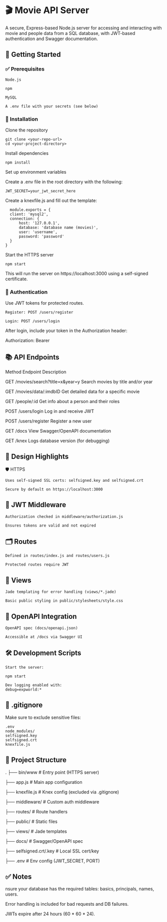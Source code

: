 <h1/>🎬 Movie API Server</h1>

A secure, Express-based Node.js server for accessing and interacting with movie and people data from a SQL database, with JWT-based authentication and Swagger documentation.
<h2/>🚀 Getting Started</h2>
<h3/>✅ Prerequisites</h3>

    Node.js

    npm

    MySQL

    A .env file with your secrets (see below)

<h3/>🔧 Installation</h3>

Clone the repository

    git clone <your-repo-url>
    cd <your-project-directory>

Install dependencies

    npm install

Set up environment variables

Create a .env file in the root directory with the following:

    JWT_SECRET=your_jwt_secret_here

Create a knexfile.js and fill out the template:

      module.exports = {
      client: 'mysql2',
      connection: {
          host: '127.0.0.1',
          database: 'database name (movies)',
          user: 'username',
          password: 'password'
      }
    }

Start the HTTPS server

    npm start

  This will run the server on https://localhost:3000 using a self-signed certificate.

<h3/>🔐 Authentication</h3>

Use JWT tokens for protected routes.

    Register: POST /users/register

    Login: POST /users/login

After login, include your token in the Authorization header:

Authorization: Bearer <token>

<h2/>📚 API Endpoints</h2>
Method	Endpoint	Description

GET	/movies/search?title=x&year=y	Search movies by title and/or year

GET	/movies/data/:imdbID	Get detailed data for a specific movie

GET	/people/:id	Get info about a person and their roles

POST	/users/login	Log in and receive JWT

POST	/users/register	Register a new user

GET	/docs	View Swagger/OpenAPI documentation

GET	/knex	Logs database version (for debugging)

<h2/>🧠 Design Highlights</h2>
🛡 HTTPS

    Uses self-signed SSL certs: selfsigned.key and selfsigned.crt

    Secure by default on https://localhost:3000

<h2/>🔐 JWT Middleware</h2>

    Authorization checked in middleware/authorization.js

    Ensures tokens are valid and not expired

<h2/>🗂 Routes</h2>

    Defined in routes/index.js and routes/users.js

    Protected routes require JWT

<h2/>📄 Views</h2>

    Jade templating for error handling (views/*.jade)

    Basic public styling in public/stylesheets/style.css

<h2/>🔗 OpenAPI Integration</h2>

    OpenAPI spec (docs/openapi.json)

    Accessible at /docs via Swagger UI

<h2/>🛠 Development Scripts</h2>

    Start the server:

    npm start

    Dev logging enabled with:
    debug=expworld:*

<h2/>🧾 .gitignore</h2>

Make sure to exclude sensitive files:

    .env
    node_modules/
    selfsigned.key
    selfsigned.crt
    knexfile.js

<h2/>📂 Project Structure</h2>

.
├── bin/www                  # Entry point (HTTPS server)

├── app.js                  # Main app configuration

├── knexfile.js             # Knex config (excluded via .gitignore)

├── middleware/             # Custom auth middleware

├── routes/                 # Route handlers

├── public/                 # Static files

├── views/                  # Jade templates

├── docs/                   # Swagger/OpenAPI spec

├── selfsigned.crt/.key     # Local SSL cert/key

├── .env                    # Env config (JWT_SECRET, PORT)

<h2/>✅ Notes</h2>

  nsure your database has the required tables: basics, principals, names, users.

  Error handling is included for bad requests and DB failures.

  JWTs expire after 24 hours (60 * 60 * 24).
